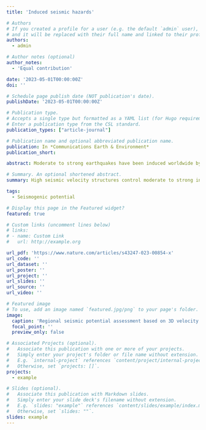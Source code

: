 ```yaml
---
title: 'Induced seismic hazards'

# Authors  
# If you created a profile for a user (e.g. the default `admin` user), write the username (folder name) here
# and it will be replaced with their full name and linked to their profile.
authors:
  - admin

# Author notes (optional)
author_notes:
  - 'Equal contribution'

date: '2023-05-01T00:00:00Z'
doi: ''

# Schedule page publish date (NOT publication's date).
publishDate: '2023-05-01T00:00:00Z'

# Publication type.
# Accepts a single type but formatted as a YAML list (for Hugo requirements).
# Enter a publication type from the CSL standard.
publication_types: ["article-journal"]

# Publication name and optional abbreviated publication name.
publication: In *Communications Earth & Environment*
publication_short: 

abstract: Moderate to strong earthquakes have been induced worldwide by shale gas development, however, it is still unclear what factors control their behaviors. Here we use local seismic networks to reliably determine the source attributes of dozens of M > 3 earthquakes and obtain a high-resolution shear-wave velocity model using ambient noise tomography. These earthquakes are found to occur close to the target shale formations in depth and along high seismic velocity boundaries. The magnitudes and co-seismic slip distributions of the 2018 Xingwen M5.7 and 2019 Gongxian M5.3 earthquakes are further determined jointly by seismic waveforms and InSAR data, and the co-seismic slips of these two earthquakes correlate with high seismic velocity zones along the fault planes. Thus, the distribution of high velocity zones near the target shale formations, together with the stress state modulated by hydraulic fracturing controls induced earthquake behaviors and is critical for understanding the seismic potentials of hydraulic fracturing.

# Summary. An optional shortened abstract.
summary: High seismic velocity structures control moderate to strong induced earthquake behaviors induced by shale gas development

tags:
  - Seismogenic potential

# Display this page in the Featured widget?
featured: true

# Custom links (uncomment lines below)
# links:
# - name: Custom Link
#   url: http://example.org

url_pdf: 'https://www.nature.com/articles/s43247-023-00854-x'
url_code: ''
url_dataset: ''
url_poster: ''
url_project: ''
url_slides: ''
url_source: ''
url_video: ''

# Featured image
# To use, add an image named `featured.jpg/png` to your page's folder.
image:
  caption: 'Regional seismic potential assessment based on 3D velocity structure'
  focal_point: ''
  preview_only: false

# Associated Projects (optional).
#   Associate this publication with one or more of your projects.
#   Simply enter your project's folder or file name without extension.
#   E.g. `internal-project` references `content/project/internal-project/index.md`.
#   Otherwise, set `projects: []`.
projects:
  - example

# Slides (optional).
#   Associate this publication with Markdown slides.
#   Simply enter your slide deck's filename without extension.
#   E.g. `slides: "example"` references `content/slides/example/index.md`.
#   Otherwise, set `slides: ""`.
slides: example
---
```


